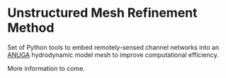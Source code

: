 # Unstructured Mesh Refinement Method

Set of Python tools to embed remotely-sensed channel networks into an [ANUGA](https://github.com/GeoscienceAustralia/anuga_core) hydrodynamic model mesh to improve computational efficiency. 

More information to come. 

